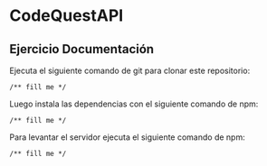 # CodeQuestAPI

## Ejercicio Documentación

Ejecuta el siguiente comando de git para clonar este repositorio:

`/** fill me */`

Luego instala las dependencias con el siguiente comando de npm:

`/** fill me */`

Para levantar el servidor ejecuta el siguiente comando de npm:

`/** fill me */`
